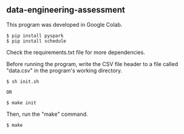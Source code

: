 data-engineering-assessment
---------------------------

This program was developed in Google Colab.

    $ pip install pyspark
    $ pip install schedule

Check the requirements.txt file for more dependencies.

Before running the program, write the CSV file header to a file called "data.csv" in 
the program's working directory.

    $ sh init.sh

    OR

    $ make init

Then, run the "make" command.

    $ make



